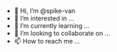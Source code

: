 - 👋 Hi, I’m @spike-van
- 👀 I’m interested in ...
- 🌱 I’m currently learning ...
- 💞️ I’m looking to collaborate on ...
- 📫 How to reach me ...

<!---
spike-van/spike-van is a ✨ special ✨ repository because its `README.md` (this file) appears on your GitHub profile.
You can click the Preview link to take a look at your changes.
--->
